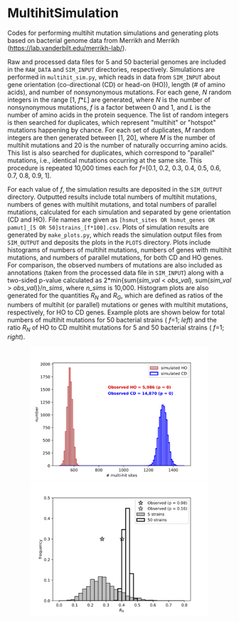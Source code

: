 # MultihitSimulation
Codes for performing multihit mutation simulations and generating plots based on bacterial genome data from Merrikh and Merrikh (https://lab.vanderbilt.edu/merrikh-lab/).

Raw and processed data files for 5 and 50 bacterial genomes are included in the `RAW_DATA` and `SIM_INPUT` directories, respectively. Simulations are performed in `multihit_sim.py`, which reads in data from `SIM_INPUT` about gene orientation (co-directional (CD) or head-on (HO)), length (# of amino acids), and number of nonsynonymous mutations. For each gene, _N_ random integers in the range [1, _f_\*_L_] are generated, where _N_ is the number of nonsynonymous mutations, _f_ is a factor between 0 and 1, and _L_ is the number of amino acids in the protein sequence. The list of random integers is then searched for duplicates, which represent "multihit" or "hotspot" mutations happening by chance. For each set of duplicates, _M_ random integers are then generated between [1, 20], where _M_ is the number of multihit mutations and 20 is the number of naturally occurring amino acids. This list is also searched for duplicates, which correspond to "parallel" mutations, i.e., identical mutations occurring at the same site. This procedure is repeated 10,000 times each for _f_=[0.1, 0.2, 0.3, 0.4, 0.5, 0.6, 0.7, 0.8, 0.9, 1]. 

For each value of _f_, the simulation results are deposited in the `SIM_OUTPUT` directory. Outputted results include total numbers of multihit mutations, numbers of genes with multihit mutations, and total numbers of parallel mutations, calculated for each simulation and separated by gene orientation (CD and HO). File names are given as `[hsmut_sites OR hsmut_genes OR pamut]_[5 OR 50]strains_[f*100].csv`. Plots of simulation results are generated by `make_plots.py`, which reads the simulation output files from `SIM_OUTPUT` and deposits the plots in the `PLOTS` directory. Plots include histograms of numbers of multihit mutations, numbers of genes with multihit mutations, and numbers of parallel mutations, for both CD and HO genes. For comparison, the observed numbers of mutations are also included as annotations (taken from the processed data file in `SIM_INPUT`) along with a two-sided p-value calculated as 2\*min{sum(_sim_val_ < _obs_val_), sum(_sim_val_ > _obs_val_)}/_n_sims_, where _n_sims_ is 10,000. Histogram plots are also generated for the quantities _R<sub>N</sub>_ and _R<sub>G</sub>_, which are defined as ratios of the numbers of multihit (or parallel) mutations or genes with multihit mutations, respectively, for HO to CD genes. Example plots are shown below for total numbers of multihit mutations for 50 bacterial strains ( _f_=1; _left_) and the ratio _R<sub>N</sub>_ of HO to CD multihit mutations for 5 and 50 bacterial strains ( _f_=1; _right_).  

<p align="center">
  <img width="400" height="300" src="https://github.com/lh64/MultihitSimulation/blob/master/img/hsmut_sites_50strains_100.png">
  <img width="400" height="300" src="https://github.com/lh64/MultihitSimulation/blob/master/img/multihit_RN_100.png">
</p>
